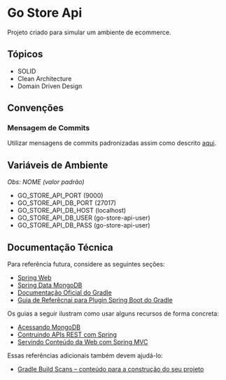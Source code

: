# Go Store Api

Projeto criado para simular um ambiente de ecommerce.

## Tópicos

- SOLID
- Clean Architecture
- Domain Driven Design

## Convenções

### Mensagem de Commits

Utilizar mensagens de commits padronizadas assim como descrito [aqui](https://medium.com/linkapi-solutions/conventional-commits-pattern-3778d1a1e657).

## Variáveis de Ambiente

_Obs: NOME (valor padrão)_

- GO_STORE_API_PORT (9000)
- GO_STORE_API_DB_PORT (27017)
- GO_STORE_API_DB_HOST (localhost)
- GO_STORE_API_DB_USER (go-store-api-user)
- GO_STORE_API_DB_PASS (go-store-api-user)

## Documentação Técnica

Para referência futura, considere as seguintes seções:

* [Spring Web](https://docs.spring.io/spring-boot/docs/2.4.5/reference/htmlsingle/#boot-features-developing-web-applications)
* [Spring Data MongoDB](https://docs.spring.io/spring-boot/docs/2.4.5/reference/htmlsingle/#boot-features-mongodb)
* [Documentação Oficial do Gradle](https://docs.gradle.org)
* [Guia de Referêcnai para Plugin Spring Boot do Gradle](https://docs.spring.io/spring-boot/docs/2.4.5/gradle-plugin/reference/html/)

Os guias a seguir ilustram como usar alguns recursos de forma concreta:

* [Acessando MongoDB](https://spring.io/guides/gs/accessing-data-mongodb/)
* [Contruindo APIs REST com Spring](https://spring.io/guides/tutorials/bookmarks/)
* [Servindo Conteúdo da Web com Spring MVC](https://spring.io/guides/gs/serving-web-content/)

Essas referências adicionais também devem ajudá-lo:

* [Gradle Build Scans – conteúdo para a construção do seu projeto](https://scans.gradle.com#gradle)
